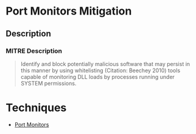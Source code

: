 
# Port Monitors Mitigation

## Description

### MITRE Description

> Identify and block potentially malicious software that may persist in this manner by using whitelisting (Citation: Beechey 2010) tools capable of monitoring DLL loads by processes running under SYSTEM permissions.


# Techniques


* [Port Monitors](../techniques/Port-Monitors.md)

